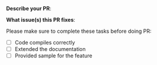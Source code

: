 <!--  Thanks for sending a pull request!
-->

**Describe your PR**:

**What issue(s) this PR fixes**:

Please make sure to complete these tasks before doing PR:

- [ ] Code compiles correctly
- [ ] Extended the documentation
- [ ] Provided sample for the feature
